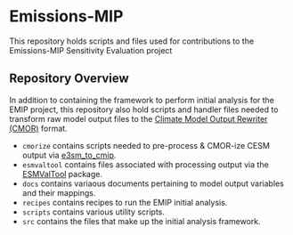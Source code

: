 # Emissions-MIP

This repository holds scripts and files used for contributions to the Emissions-MIP Sensitivity Evaluation project

## Repository Overview
In addition to containing the framework to perform initial analysis for the EMIP project, this repository also hold scripts and handler files needed to transform raw model output files to the [Climate Model Output Rewriter (CMOR)](https://cmor.llnl.gov/) format. 

* `cmorize` contains scripts needed to pre-process & CMOR-ize CESM output via [e3sm_to_cmip](https://github.com/E3SM-Project/e3sm_to_cmip).
* `esmvaltool` contains files associated with processing output via the [ESMValTool](https://github.com/ESMValGroup/ESMValTool) package.
* `docs` contains variaous documents pertaining to model output variables and their mappings.
* `recipes` contains recipes to run the EMIP initial analysis.
* `scripts` contains various utility scripts.
* `src` contains the files that make up the initial analysis framework.

